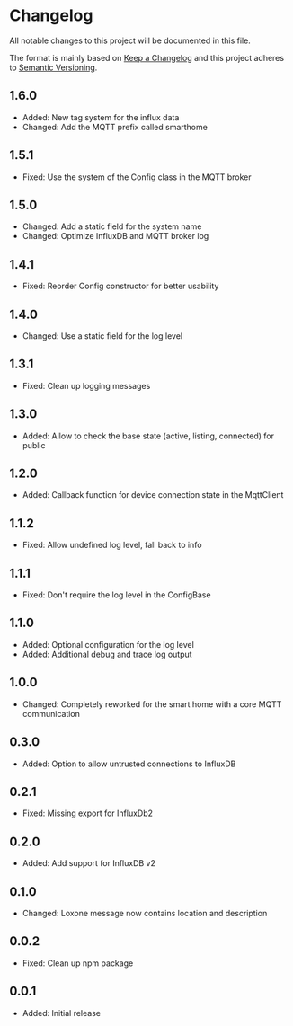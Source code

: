 # Changelog

All notable changes to this project will be documented in this file.

The format is mainly based on [Keep a Changelog](http://keepachangelog.com/)
and this project adheres to [Semantic Versioning](http://semver.org/).

## 1.6.0

* Added: New tag system for the influx data
* Changed: Add the MQTT prefix called smarthome

## 1.5.1

* Fixed: Use the system of the Config class in the MQTT broker

## 1.5.0

* Changed: Add a static field for the system name
* Changed: Optimize InfluxDB and MQTT broker log

## 1.4.1

* Fixed: Reorder Config constructor for better usability

## 1.4.0

* Changed: Use a static field for the log level

## 1.3.1

* Fixed: Clean up logging messages

## 1.3.0

* Added: Allow to check the base state (active, listing, connected) for public

## 1.2.0

* Added: Callback function for device connection state in the MqttClient

## 1.1.2

* Fixed: Allow undefined log level, fall back to info

## 1.1.1

* Fixed: Don't require the log level in the ConfigBase

## 1.1.0

* Added: Optional configuration for the log level
* Added: Additional debug and trace log output

## 1.0.0

* Changed: Completely reworked for the smart home with a core MQTT communication

## 0.3.0

* Added: Option to allow untrusted connections to InfluxDB

## 0.2.1

* Fixed: Missing export for InfluxDb2

## 0.2.0

* Added: Add support for InfluxDB v2

## 0.1.0

* Changed: Loxone message now contains location and description

## 0.0.2

* Fixed: Clean up npm package

## 0.0.1

* Added: Initial release
